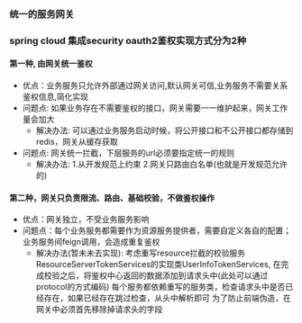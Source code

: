 ### 统一的服务网关
### spring cloud 集成security oauth2鉴权实现方式分为2种

#### 第一种, 由网关统一鉴权
- 优点：业务服务只允许外部通过网关访问,默认网关可信,业务服务不需要关系鉴权信息,简化实现
- 问题点: 如果业务存在不需要鉴权的接口，网关需要一一维护起来，网关工作量会加大
    - 解决办法: 可以通过业务服务启动时候，将公开接口和不公开接口都存储到redis，网关从缓存获取
- 问题点: 网关统一拦截，下层服务的url必须要指定统一的规则
    - 解决办法: 1.从开发规范上约束 2.网关只路由白名单(也就是开发规范允许的)

#### 第二种，网关只负责限流、路由、基础校验，不做鉴权操作
- 优点：网关独立，不受业务服务影响
- 问题点：每个业务服务都需要作为资源服务提供者，需要自定义各自的配置；业务服务间feign调用，会造成重复鉴权
    - 解决办法(暂未未去实现):
           考虑重写resource拦截的校验服务ResourceServerTokenServices的实现类UserInfoTokenServices,
           在完成校验之后，将鉴权中心返回的数据添加到请求头中(此处可以通过protocol的方式编码)
           每个服务都依赖重写的服务类，检查请求头中是否已经存在，如果已经存在跳过检查，从头中解析即可
           为了防止前端伪造，在网关中必须首先移除掉请求头的字段